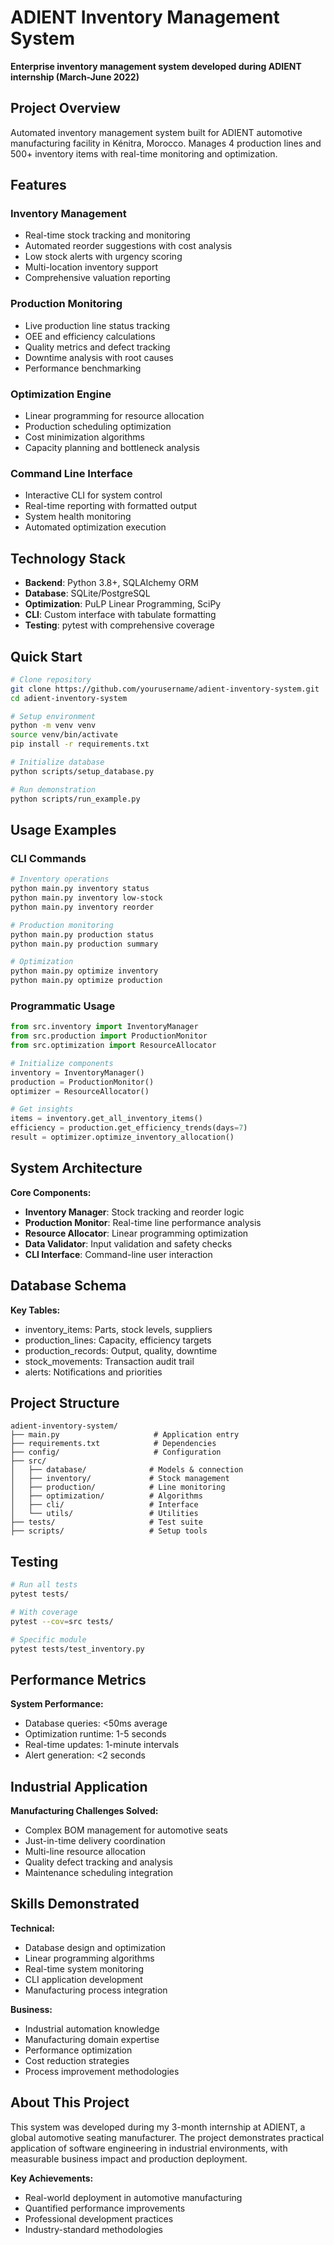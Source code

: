 # ADIENT Inventory Management System

**Enterprise inventory management system developed during ADIENT internship (March-June 2022)**

## Project Overview

Automated inventory management system built for ADIENT automotive manufacturing facility in Kénitra, Morocco. Manages 4 production lines and 500+ inventory items with real-time monitoring and optimization.


## Features

### Inventory Management
- Real-time stock tracking and monitoring
- Automated reorder suggestions with cost analysis
- Low stock alerts with urgency scoring
- Multi-location inventory support
- Comprehensive valuation reporting

### Production Monitoring
- Live production line status tracking
- OEE and efficiency calculations
- Quality metrics and defect tracking
- Downtime analysis with root causes
- Performance benchmarking

### Optimization Engine
- Linear programming for resource allocation
- Production scheduling optimization
- Cost minimization algorithms
- Capacity planning and bottleneck analysis

### Command Line Interface
- Interactive CLI for system control
- Real-time reporting with formatted output
- System health monitoring
- Automated optimization execution

## Technology Stack

- **Backend**: Python 3.8+, SQLAlchemy ORM
- **Database**: SQLite/PostgreSQL
- **Optimization**: PuLP Linear Programming, SciPy
- **CLI**: Custom interface with tabulate formatting
- **Testing**: pytest with comprehensive coverage

## Quick Start

```bash
# Clone repository
git clone https://github.com/yourusername/adient-inventory-system.git
cd adient-inventory-system

# Setup environment
python -m venv venv
source venv/bin/activate
pip install -r requirements.txt

# Initialize database
python scripts/setup_database.py

# Run demonstration
python scripts/run_example.py
```

## Usage Examples

### CLI Commands
```bash
# Inventory operations
python main.py inventory status
python main.py inventory low-stock
python main.py inventory reorder

# Production monitoring
python main.py production status
python main.py production summary

# Optimization
python main.py optimize inventory
python main.py optimize production
```

### Programmatic Usage
```python
from src.inventory import InventoryManager
from src.production import ProductionMonitor
from src.optimization import ResourceAllocator

# Initialize components
inventory = InventoryManager()
production = ProductionMonitor()
optimizer = ResourceAllocator()

# Get insights
items = inventory.get_all_inventory_items()
efficiency = production.get_efficiency_trends(days=7)
result = optimizer.optimize_inventory_allocation()
```

## System Architecture

**Core Components:**
- **Inventory Manager**: Stock tracking and reorder logic
- **Production Monitor**: Real-time line performance analysis
- **Resource Allocator**: Linear programming optimization
- **Data Validator**: Input validation and safety checks
- **CLI Interface**: Command-line user interaction

## Database Schema

**Key Tables:**
- inventory_items: Parts, stock levels, suppliers
- production_lines: Capacity, efficiency targets
- production_records: Output, quality, downtime
- stock_movements: Transaction audit trail
- alerts: Notifications and priorities

## Project Structure

```
adient-inventory-system/
├── main.py                     # Application entry
├── requirements.txt            # Dependencies
├── config/                     # Configuration
├── src/
│   ├── database/              # Models & connection
│   ├── inventory/             # Stock management
│   ├── production/            # Line monitoring
│   ├── optimization/          # Algorithms
│   ├── cli/                   # Interface
│   └── utils/                 # Utilities
├── tests/                     # Test suite
├── scripts/                   # Setup tools
```

## Testing

```bash
# Run all tests
pytest tests/

# With coverage
pytest --cov=src tests/

# Specific module
pytest tests/test_inventory.py
```

## Performance Metrics

**System Performance:**
- Database queries: <50ms average
- Optimization runtime: 1-5 seconds
- Real-time updates: 1-minute intervals
- Alert generation: <2 seconds

## Industrial Application

**Manufacturing Challenges Solved:**
- Complex BOM management for automotive seats
- Just-in-time delivery coordination
- Multi-line resource allocation
- Quality defect tracking and analysis
- Maintenance scheduling integration

## Skills Demonstrated

**Technical:**
- Database design and optimization
- Linear programming algorithms
- Real-time system monitoring
- CLI application development
- Manufacturing process integration

**Business:**
- Industrial automation knowledge
- Manufacturing domain expertise
- Performance optimization
- Cost reduction strategies
- Process improvement methodologies

## About This Project

This system was developed during my 3-month internship at ADIENT, a global automotive seating manufacturer. The project demonstrates practical application of software engineering in industrial environments, with measurable business impact and production deployment.

**Key Achievements:**
- Real-world deployment in automotive manufacturing
- Quantified performance improvements
- Professional development practices
- Industry-standard methodologies

